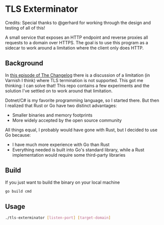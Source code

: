 # TLS Exterminator

Credits: Special thanks to @gerhard for working through the design and testing of all of this!

A small service that exposes an HTTP endpoint and reverse proxies all requests to a domain over HTTPS.
The goal is to use this program as a sidecar to work around a limitation where the client only does HTTP.

## Background

In [this episode of The Changelog](https://changelog.com/friends/73#transcript-519)
there is a discussion of a limitation (in Varnish I think)
where TLS termination is not supported.
This got me thinking: I can solve that!
This repo contains a few experiments and the solution I've settled on to work around that limitation.

Dotnet/C# is my favorite programming language, so I started there.
But then I realized that Rust or Go have two distinct advantages:

- Smaller binaries and memory footprints
- More widely accepted by the open source community

All things equal, I probably would have gone with Rust, but I decided to use Go because:

- I have much more experience with Go than Rust
- Everything needed is built into Go's standard library, while a Rust implementation would require some third-party libraries

## Build

If you just want to build the binary on your local machine

```sh
go build cmd
```

## Usage

```sh
./tls-exterminator [listen-port] [target-domain]
```
